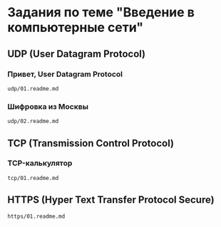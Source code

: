 # Задания по теме "Введение в компьютерные сети"

## UDP (User Datagram Protocol)

### Привет, User Datagram Protocol

`udp/01.readme.md`

### Шифровка из Москвы

`udp/02.readme.md`

## TCP (Transmission Control Protocol)

### TCP-калькулятор

`tcp/01.readme.md`

## HTTPS (Hyper Text Transfer Protocol Secure)

`https/01.readme.md`
